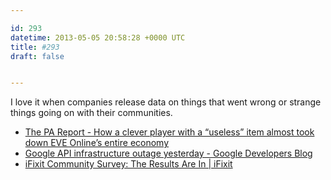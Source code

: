 ```yaml
---

id: 293
datetime: 2013-05-05 20:58:28 +0000 UTC
title: #293
draft: false


---
```


I love it when companies release data on things that went wrong or strange things going on with their communities. 

 
 * [The PA Report - How a clever player with a “useless” item almost took down EVE Online’s entire economy](http://penny-arcade.com/report/article/how-a-clever-player-with-a-useless-item-almost-took-down-eve-onlines-entire)
 * [Google API infrastructure outage yesterday - Google Developers Blog](http://googledevelopers.blogspot.com/2013/05/google-api-infrastructure-outage.html)
 * [iFixit Community Survey: The Results Are In | iFixit](http://ifixit.org/4631/ifixit-community-survey-the-results-are-in/)


